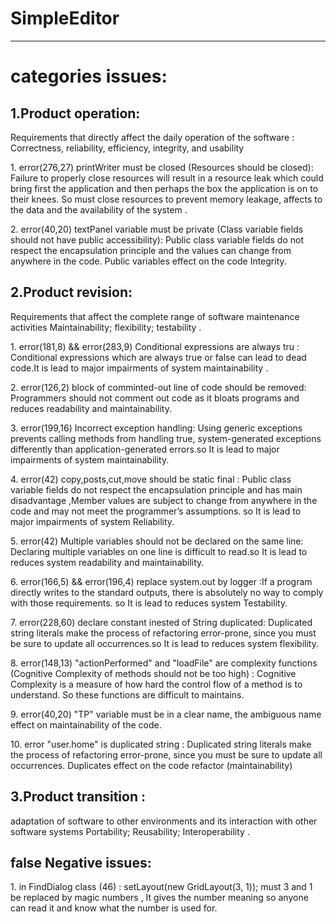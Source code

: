 # SimpleEditor

---------
# categories issues:

## 1.Product operation:
<p> Requirements that directly affect the daily operation of the software :
Correctness, reliability, efficiency, integrity, and usability</p>
 <p>1. error(276,27) printWriter must be closed (Resources should be closed): Failure to properly close resources will result in a resource leak which could bring first the application and then perhaps the box the application is on to their knees. So must close resources to prevent memory leakage, affects to the data and the availability of the system . </p>
<p>2. error(40,20) textPanel variable must be private (Class variable fields should not have public accessibility): Public class variable fields do not respect the encapsulation principle and the values can change from anywhere in the code. Public variables effect on the code Integrity. </p>


## 2.Product revision:
<p>Requirements that affect the complete range of software maintenance activities
 Maintainability;  flexibility;  testability .</P>
 <p>1. error(181,8) && error(283,9) Conditional expressions are always tru : 
 Conditional expressions which are always true or false can lead to dead code.It is lead to major impairments of system maintainability .</p>
  <p>2. error(126,2) block of comminted-out line of code should be removed: Programmers should not comment out code as it bloats programs and reduces readability and maintainability.</p>
  <p>3. error(199,16) Incorrect exception handling: Using generic exceptions prevents calling methods from handling true, system-generated exceptions differently than application-generated errors.so It is lead to major impairments of system maintainability.</p>
  <p>4. error(42) copy,posts,cut,move should be static final : Public class variable fields do not respect the encapsulation principle and has main disadvantage ,Member values are subject to change from anywhere in the code and may not meet the programmer’s assumptions. so It is lead to major impairments of system Reliability.</p>
<p>5. error(42) Multiple variables should not be declared on the same line: Declaring multiple variables on one line is difficult to read.so It is lead to reduces system readability and maintainability.</p>
<p>6. error(166,5) && error(196,4) replace system.out by logger :If a program directly writes to the standard outputs, there is absolutely no way to comply with those requirements. so It is lead to reduces system Testability.</p>
 <p>7. error(228,60) declare constant inested of String duplicated: Duplicated string literals make the process of refactoring error-prone, since you must be sure to update all occurrences.so It is lead to reduces system flexibility.</P>
 <p>8. error(148,13) "actionPerformed" and "loadFile" are complexity functions (Cognitive Complexity of methods should not be too high) : Cognitive Complexity is a measure of how hard the control flow of a method is to understand. So these functions are difficult to maintains.</p>
<p>9. error(40,20) "TP" variable must be in a clear name, the ambiguous name effect on maintainability of the code. </p>
<p>10. error "user.home" is duplicated string : Duplicated string literals make the process of refactoring error-prone, since you must be sure to update all occurrences. Duplicates effect on the code refactor (maintainability) </p>

## 3.Product transition :
<p> adaptation of software to other environments and its interaction with other software systems
Portability;  Reusability;  Interoperability .</p>


## false Negative issues:
 <p>1. in FindDialog class (46) : setLayout(new GridLayout(3, 1)); must 3 and 1 be replaced by magic numbers , It gives the number meaning so anyone can read it and know what the number is used for.</p>
